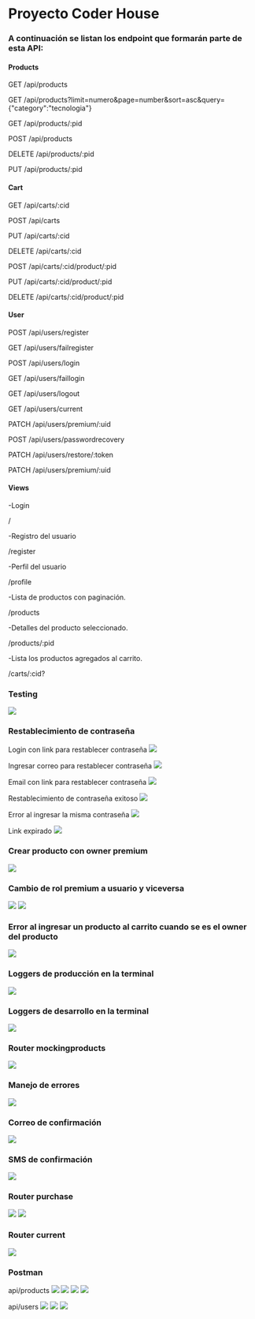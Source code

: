 # Proyecto Coder House

### A continuación se listan los endpoint que formarán parte de esta API:

#### Products
GET /api/products

GET /api/products?limit=numero&page=number&sort=asc&query={"category":"tecnologia"}

GET /api/products/:pid

POST /api/products

DELETE /api/products/:pid

PUT /api/products/:pid

#### Cart
GET /api/carts/:cid

POST /api/carts

PUT /api/carts/:cid

DELETE /api/carts/:cid

POST /api/carts/:cid/product/:pid

PUT /api/carts/:cid/product/:pid

DELETE /api/carts/:cid/product/:pid

#### User
POST /api/users/register

GET /api/users/failregister

POST /api/users/login

GET /api/users/faillogin

GET /api/users/logout

GET /api/users/current

PATCH /api/users/premium/:uid

POST /api/users/passwordrecovery

PATCH /api/users/restore/:token

PATCH /api/users/premium/:uid 

#### Views 
-Login

/

-Registro del usuario

/register

-Perfil del usuario

/profile

-Lista de productos con paginación.

/products

-Detalles del producto seleccionado.

/products/:pid

-Lista los productos agregados al carrito.

/carts/:cid?

### Testing
![](./img/testing.png)

### Restablecimiento de contraseña

Login con link para restablecer contraseña
![](./img/login.png)

Ingresar correo para restablecer contraseña
![](./img/password-recovery.png)

Email con link para restablecer contraseña
![](./img/email-reset-password.png)

Restablecimiento de contraseña exitoso
![](./img/password-reset.png)

Error al ingresar la misma contraseña
![](./img/password-invalid.png)

Link expirado
![](./img/link-expired.png)

### Crear producto con owner premium
![](./img/create-product-owner-premium.png)

### Cambio de rol premium a usuario y viceversa
![](./img/change-rol-to-premium.png)
![](./img/change-rol-to-usuario.png)

### Error al ingresar un producto al carrito cuando se es el owner del producto
![](./img/error-you-ar-not-authorized-to-add-product.png)

### Loggers de producción en la terminal
![](./img/loggertest-prod.png)

### Loggers de desarrollo en la terminal
![](./img/loggertest-dev.png)


### Router mockingproducts
![](./img/router-mockingproducts.png)


### Manejo de errores
![](./img/error-trying-create-product.png)

### Correo de confirmación
![](./img/email-ticket.png)

### SMS de confirmación
![](./img/SMS-ticket.jpg)


### Router purchase 
![](./img/router-purchase-1.png)
![](./img/router-purchase-2.png)

### Router current 
![](./img/router-current.png)

### Postman
api/products
![](./img/postman-5.png)
![](./img/postman-4.png)
![](./img/postman-2.png)
![](./img/postman-3.png)

api/users
![](./img/postman-7.png)
![](./img/postman-6.png)
![](./img/postman-1.png)